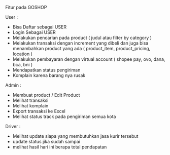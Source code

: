 Fitur pada GOSHOP

User : 

- Bisa Daftar sebagai USER
- Login Sebagai USER	
- Melakukan pencarian pada product ( judul atau filter by category )
- Melakukan transaksi dengan increment yang dibeli dan juga bisa menambahkan product yang ada ( product_item, product_pricing, location )
- Melakukan pembayaran dengan virtual account ( shopee pay, ovo, dana, bca, bni )
- Mendapatkan status pengiriman
- Komplain karena barang nya rusak

Admin : 

- Membuat product / Edit Product
- Melihat transaksi
- Melihat komplain
- Export transaksi ke Excel
- Melihat status track pada pengiriman semua kota

Driver : 

- Melihat update siapa yang membutuhkan jasa kurir tersebut
- update status jika sudah sampai
- melihat hasil hari ini berapa total pendapatan
